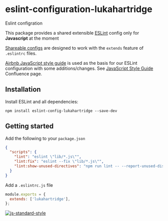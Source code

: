 # eslint-configuration-lukahartridge

Eslint configration

This package provides a shared extensible [ESLint](https://eslint.org/) config only for **Javascript** at the moment

[Shareable configs](https://eslint.org/docs/developer-guide/shareable-configs) are designed to work with the `extends` feature of `.eslintrc` files.

[Airbnb JavaScript style guide](http://airbnb.io/javascript/) is used as the basis for our ESLint configuration with some additions/changes. See [JavaScript Style Guide](https://cloudbeds.atlassian.net/wiki/spaces/ES/pages/531398675/JavaScript+Style+Guide) Confluence page.

## Installation

Install ESLint and all dependencies:

```
npm install eslint-config-lukahartridge --save-dev
```

## Getting started

Add the following to your `package.json`

```json
{
  "scripts": {
    "lint": "eslint \"lib/*.js\"",
    "lint:fix": "eslint --fix \"lib/*.js\"",
    "lint:show-unused-directives": "npm run lint -- --report-unused-disable-directives"
  }
}
```

Add a `.eslintrc.js` file

```js
module.exports = {
  extends: ['lukahartridge'],
};
```

[![js-standard-style](https://cdn.rawgit.com/standard/standard/master/badge.svg)](http://standardjs.com)
